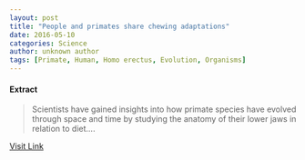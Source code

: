```yaml
---
layout: post
title: "People and primates share chewing adaptations"
date: 2016-05-10
categories: Science
author: unknown author
tags: [Primate, Human, Homo erectus, Evolution, Organisms]
---
```





#### Extract
>Scientists have gained insights into how primate species have evolved through space and time by studying the anatomy of their lower jaws in relation to diet....



[Visit Link](http://phys.org/news354343246.html)



